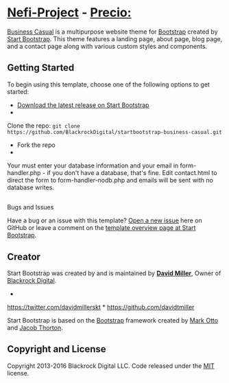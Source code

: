 # [Nefi-Project](http://startbootstrap.com/) - [Precio:](http://startbootstrap.com/template-overviews/business-casual/)


[Business Casual](http://startbootstrap.com/template-overviews/business-casual/) is a multipurpose website theme for [Bootstrap](http://getbootstrap.com/) 
created by [Start Bootstrap](http://startbootstrap.com/).
 This theme features a landing page, about page, blog page, and a contact page along with various custom styles and components.


## Getting Started

To begin using this template, choose one of the following options to get started:
* [Download the latest release on Start Bootstrap](http://startbootstrap.com/template-overviews/business-casual/)
* 
Clone the repo: `git clone https://github.com/BlackrockDigital/startbootstrap-business-casual.git`
* Fork the repo
*
 Your must enter your database information and your email in form-handler.php - if you don't have a database, that's fine.
  Edit contact.html to direct the form to form-handler-nodb.php and emails will be sent with no database writes.

##
 Bugs and Issues

Have a bug or an issue with this template? [Open a new issue](https://github.com/BlackrockDigital/startbootstrap-business-casual/issues)
 here on GitHub or leave a comment on the [template overview page at Start Bootstrap](http://startbootstrap.com/template-overviews/business-casual/).


## Creator

Start Bootstrap was created by and is maintained by **[David Miller](http://davidmiller.io/)**, Owner of [Blackrock Digital](http://blackrockdigital.io/).

*
 https://twitter.com/davidmillerskt
*
 https://github.com/davidtmiller

Start Bootstrap is based on the [Bootstrap](http://getbootstrap.com/) framework created by [Mark Otto](https://twitter.com/mdo) and [Jacob Thorton](https://twitter.com/fat).


## Copyright and License

Copyright 2013-2016 Blackrock Digital LLC. Code released under the [MIT](https://github.com/BlackrockDigital/startbootstrap-business-casual/blob/gh-pages/LICENSE) license.
